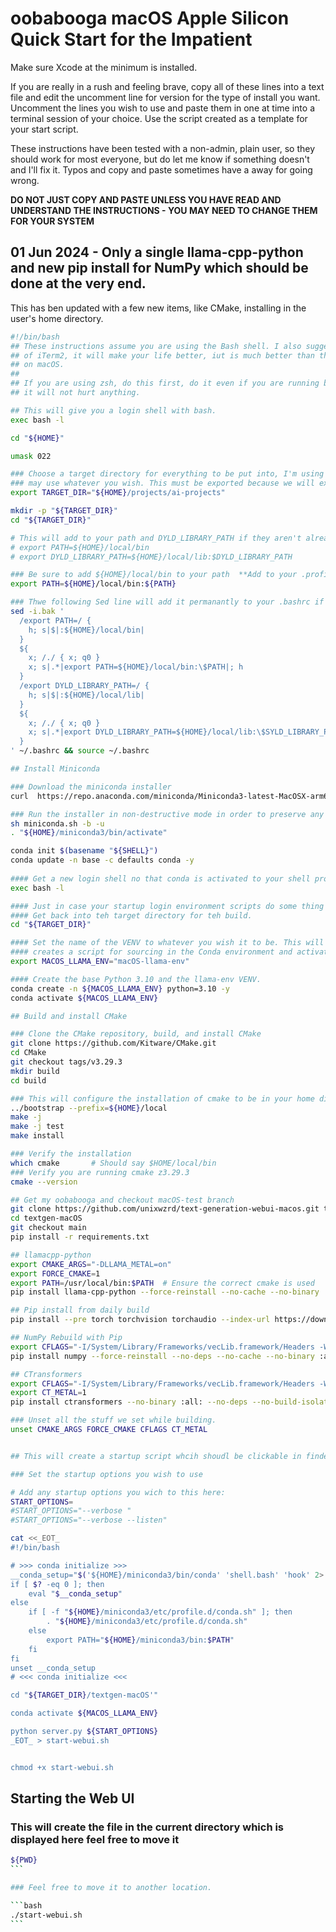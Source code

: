 # oobabooga macOS Apple Silicon Quick Start for the Impatient

Make sure Xcode at the minimum is installed.

If you are really in a rush and feeling brave, copy all of these lines into a text file and edit the uncomment line for version for the type of install you want. Uncomment the lines you wish to use and paste them in one at time into a terminal session of your choice. Use the script created as a template for your start script.

These instructions have been tested with a non-admin, plain user, so they should work for most everyone, but do let me know if something doesn't and I'll fix it. Typos and copy and paste sometimes have a away for going wrong.

**DO NOT JUST COPY AND PASTE UNLESS YOU HAVE READ AND UNDERSTAND THE INSTRUCTIONS - YOU MAY NEED TO CHANGE THEM FOR YOUR SYSTEM**

## 01 Jun 2024 - Only a single llama-cpp-python and new pip install for NumPy which should be done at the very end.

This has ben updated with a few new items, like CMake, installing in the user's home directory.

```bash
#!/bin/bash
## These instructions assume you are using the Bash shell. I also sugget getting a copy
## of iTerm2, it will make your life better, iut is much better than the default terminal
## on macOS.
## 
## If you are using zsh, do this first, do it even if you are running bash,
## it will not hurt anything.

## This will give you a login shell with bash.
exec bash -l

cd "${HOME}"

umask 022

### Choose a target directory for everything to be put into, I'm using "${HOME}/projects/ai-projects" You
### may use whatever you wish. This must be exported because we will exec a new login shell later.
export TARGET_DIR="${HOME}/projects/ai-projects"

mkdir -p "${TARGET_DIR}"
cd "${TARGET_DIR}"

# This will add to your path and DYLD_LIBRARY_PATH if they aren't already seyt up.
# export PATH=${HOME}/local/bin
# export DYLD_LIBRARY_PATH=${HOME}/local/lib:$DYLD_LIBRARY_PATH

### Be sure to add ${HOME}/local/bin to your path  **Add to your .profile, .bashrc, etc...**
export PATH=${HOME}/local/bin:${PATH}

### Thwe following Sed line will add it permanantly to your .bashrc if it's not already there.
sed -i.bak '
  /export PATH=/ {
    h; s|$|:${HOME}/local/bin|
  }
  ${
    x; /./ { x; q0 }
    x; s|.*|export PATH=${HOME}/local/bin:\$PATH|; h
  }
  /export DYLD_LIBRARY_PATH=/ {
    h; s|$|:${HOME}/local/lib|
  }
  ${
    x; /./ { x; q0 }
    x; s|.*|export DYLD_LIBRARY_PATH=${HOME}/local/lib:\$SYLD_LIBRARY_PATH|; h
  }
' ~/.bashrc && source ~/.bashrc

## Install Miniconda

### Download the miniconda installer
curl  https://repo.anaconda.com/miniconda/Miniconda3-latest-MacOSX-arm64.sh -o miniconda.sh

### Run the installer in non-destructive mode in order to preserve any existing installation.
sh miniconda.sh -b -u
. "${HOME}/miniconda3/bin/activate"

conda init $(basename "${SHELL}")
conda update -n base -c defaults conda -y
 
#### Get a new login shell no that conda is activated to your shell profile.
exec bash -l

#### Just in case your startup login environment scripts do some thing like change to another directory.
#### Get back into teh target directory for teh build.
cd "${TARGET_DIR}"

#### Set the name of the VENV to whatever you wish it to be. This will be used later when the procedure
#### creates a script for sourcing in the Conda environment and activating the one set here when you installed.
export MACOS_LLAMA_ENV="macOS-llama-env"

#### Create the base Python 3.10 and the llama-env VENV.
conda create -n ${MACOS_LLAMA_ENV} python=3.10 -y
conda activate ${MACOS_LLAMA_ENV}

## Build and install CMake

### Clone the CMake repository, build, and install CMake
git clone https://github.com/Kitware/CMake.git
cd CMake
git checkout tags/v3.29.3
mkdir build
cd build

### This will configure the installation of cmake to be in your home directory under local, rather than /usr/local
../bootstrap --prefix=${HOME}/local
make -j
make -j test
make install

### Verify the installation
which cmake       # Should say $HOME/local/bin
### Verify you are running cmake z3.29.3
cmake --version

## Get my oobabooga and checkout macOS-test branch
git clone https://github.com/unixwzrd/text-generation-webui-macos.git textgen-macOS
cd textgen-macOS
git checkout main
pip install -r requirements.txt

## llamacpp-python
export CMAKE_ARGS="-DLLAMA_METAL=on"
export FORCE_CMAKE=1
export PATH=/usr/local/bin:$PATH  # Ensure the correct cmake is used
pip install llama-cpp-python --force-reinstall --no-cache --no-binary :all: --compile --no-deps --no-build-isolation

## Pip install from daily build
pip install --pre torch torchvision torchaudio --index-url https://download.pytorch.org/whl/nightly/cpu --force-reinstall --no-deps

## NumPy Rebuild with Pip
export CFLAGS="-I/System/Library/Frameworks/vecLib.framework/Headers -Wl,-framework -Wl,Accelerate -framework Accelerate"
pip install numpy --force-reinstall --no-deps --no-cache --no-binary :all: --no-build-isolation --compile -Csetup-args=-Dblas=accelerate -Csetup-args=-Dlapack=accelerate -Csetup-args=-Duse-ilp64=true

## CTransformers
export CFLAGS="-I/System/Library/Frameworks/vecLib.framework/Headers -Wl,-framework -Wl,Accelerate -framework Accelerate"
export CT_METAL=1
pip install ctransformers --no-binary :all: --no-deps --no-build-isolation --compile --force-reinstall -v

### Unset all the stuff we set while building.
unset CMAKE_ARGS FORCE_CMAKE CFLAGS CT_METAL


## This will create a startup script whcih shoudl be clickable in finder.

### Set the startup options you wish to use

# Add any startup options you wich to this here:
START_OPTIONS=
#START_OPTIONS="--verbose "
#START_OPTIONS="--verbose --listen"

cat <<_EOT_
#!/bin/bash

# >>> conda initialize >>>
__conda_setup="$('${HOME}/miniconda3/bin/conda' 'shell.bash' 'hook' 2> /dev/null)"
if [ $? -eq 0 ]; then
    eval "$__conda_setup"
else
    if [ -f "${HOME}/miniconda3/etc/profile.d/conda.sh" ]; then
        . "${HOME}/miniconda3/etc/profile.d/conda.sh"
    else
        export PATH="${HOME}/miniconda3/bin:$PATH"
    fi
fi
unset __conda_setup
# <<< conda initialize <<<

cd "${TARGET_DIR}/textgen-macOS'"

conda activate ${MACOS_LLAMA_ENV}

python server.py ${START_OPTIONS}
_EOT_ > start-webui.sh


chmod +x start-webui.sh
```

## Starting the Web UI

### This will create the file in the current directory which is displayed here feel free to move it

````bash
${PWD}
```

### Feel free to move it to another location.

```bash
./start-webui.sh
```
